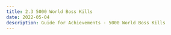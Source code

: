 ```yaml
---
title: 2.3 5000 World Boss Kills
date: 2022-05-04    
description: Guide for Achievements - 5000 World Boss Kills     
---
```

